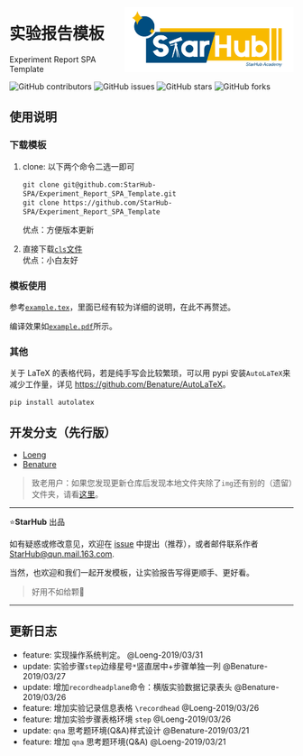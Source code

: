 <a href="https://benature.github.io/"><img src="img/starhub.png" width="300" align="right"></a>

# 实验报告模板

Experiment Report SPA Template

![GitHub contributors](https://img.shields.io/github/contributors/StarHub-SPA/Experiment_Report_SPA_Template)
![GitHub issues](https://img.shields.io/github/issues-raw/StarHub-SPA/Experiment_Report_SPA_Template)
![GitHub stars](https://img.shields.io/github/stars/StarHub-SPA/Experiment_Report_SPA_Template?style=flat)
![GitHub forks](https://img.shields.io/github/forks/StarHub-SPA/Experiment_Report_SPA_Template)

## 使用说明

### 下载模板

1. clone: 以下两个命令二选一即可  

   ```shell
   git clone git@github.com:StarHub-SPA/Experiment_Report_SPA_Template.git
   git clone https://github.com/StarHub-SPA/Experiment_Report_SPA_Template
   ```

   优点：方便版本更新

2. 直接下载[`cls`文件](https://github.com/StarHub-SPA/Experiment_Report_SPA_Template/blob/master/spaexp.cls)  
   优点：小白友好

### 模板使用

参考[`example.tex`](https://github.com/StarHub-SPA/Experiment_Report_SPA_Template/blob/master/example.tex)，里面已经有较为详细的说明，在此不再赘述。

编译效果如[`example.pdf`](https://github.com/StarHub-SPA/Experiment_Report_SPA_Template/blob/master/example.pdf)所示。

### 其他

关于 LaTeX 的表格代码，若是纯手写会比较繁琐，可以用 pypi 安装`AutoLaTeX`来减少工作量，详见 <https://github.com/Benature/AutoLaTeX>。

```shell
pip install autolatex
```

## 开发分支（先行版）

- [Loeng](https://github.com/StarHub-SPA/Experiment_Report_SPA_Template/tree/loeng)
- [Benature](https://github.com/StarHub-SPA/Experiment_Report_SPA_Template/tree/benature)

>致老用户：如果您发现更新仓库后发现本地文件夹除了`img`还有别的（遗留）文件夹，请看[这里](https://github.com/StarHub-SPA/Experiment_Report_SPA_Template/issues/4)。

---

⭐️**StarHub** 出品

如有疑惑或修改意见，欢迎在 [issue](https://github.com/StarHub-SPA/Experiment_Report_SPA_Template/issues) 中提出（推荐），或者邮件联系作者 <StarHub@qun.mail.163.com>.

当然，也欢迎和我们一起开发模板，让实验报告写得更顺手、更好看。

>好用不如给颗🌟

---

## 更新日志

- feature: 实现操作系统判定。 @Loeng-2019/03/31
- update:  实验步骤`step`边缘星号`*`竖直居中+步骤单独一列  @Benature-2019/03/27
- update:  增加`recordheadplane`命令：横版实验数据记录表头  @Benature-2019/03/26
- feature: 增加实验记录信息表格 `\recordhead` @Loeng-2019/03/26
- feature: 增加实验步骤表格环境 `step` @Loeng-2019/03/26
- update:  `qna` 思考题环境(Q&A)样式设计 @Benature-2019/03/21
- feature: 增加 `qna` 思考题环境(Q&A) @Loeng-2019/03/21
